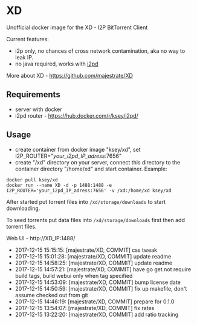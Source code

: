 # XD
Unofficial docker image for the XD - I2P BitTorrent Client

Current features:

* i2p only, no chances of cross network contamination, aka no way to leak IP.
* no java required, works with [i2pd](https://github.com/purplei2p/i2pd)

More about XD - https://github.com/majestrate/XD

## Requirements

* server with docker
* i2pd router - https://hub.docker.com/r/ksey/i2pd/

## Usage

* create container from docker image "ksey/xd", set I2P_ROUTER="*your_i2pd_IP_adress*:7656"
* create "/xd" directory on your server, connect this directory to the container directory "/home/xd" and start container. Example:
```
docker pull ksey/xd
docker run --name XD -d -p 1488:1488 -e I2P_ROUTER='your_i2pd_IP_adress:7656' -v /xd:/home/xd ksey/xd
```

After started put torrent files into `/xd/storage/downloads` to start downloading.

To seed torrents put data files into `/xd/storage/downloads` first then add torrent files.

Web UI - http://XD_IP:1488/














* 2017-12-15 15:15:15: [majestrate/XD, COMMIT] css tweak
* 2017-12-15 15:01:28: [majestrate/XD, COMMIT] update readme
* 2017-12-15 14:58:25: [majestrate/XD, COMMIT] update readme
* 2017-12-15 14:57:21: [majestrate/XD, COMMIT] have go get not require build tags, build webui only when tag specified
* 2017-12-15 14:53:09: [majestrate/XD, COMMIT] bump license date
* 2017-12-15 14:50:59: [majestrate/XD, COMMIT] fix up makefile, don't assume checked out from git
* 2017-12-15 14:46:19: [majestrate/XD, COMMIT] prepare for 0.1.0
* 2017-12-15 13:54:07: [majestrate/XD, COMMIT] fix rates
* 2017-12-15 13:22:20: [majestrate/XD, COMMIT] add ratio tracking
